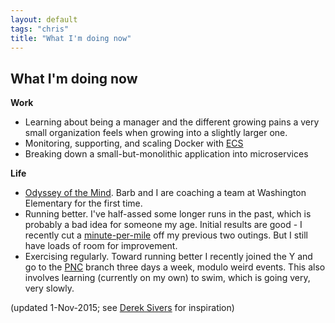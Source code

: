 ```yaml
---
layout: default
tags: "chris"
title: "What I'm doing now"
---
```


## What I'm doing now

__Work__

* Learning about being a manager and the different growing pains a very small
  organization feels when growing into a slightly larger one.
* Monitoring, supporting, and scaling Docker with
  [ECS](https://aws.amazon.com/ecs/)
* Breaking down a small-but-monolithic application into microservices

__Life__

* [Odyssey of the Mind](http://www.odysseyofthemind.com/). Barb and I are
  coaching a team at Washington Elementary for the first time.
* Running better. I've half-assed some longer runs in the past, which is
  probably a bad idea for someone my age. Initial results are good - I recently
  cut a [minute-per-mile](http://results.xacte.com/?id=1144&tagcode=3499) off my
  previous two outings. But I still have loads of room for improvement.
* Exercising regularly. Toward running better I recently joined the Y and go to the
  [PNC](http://www.ymcaofpittsburgh.org/locations/pnc-ymca/) branch three days
  a week, modulo weird events. This also involves learning (currently on my
  own) to swim, which is going very, very slowly.

(updated 1-Nov-2015; see [Derek Sivers](http://sivers.org/now) for inspiration)

